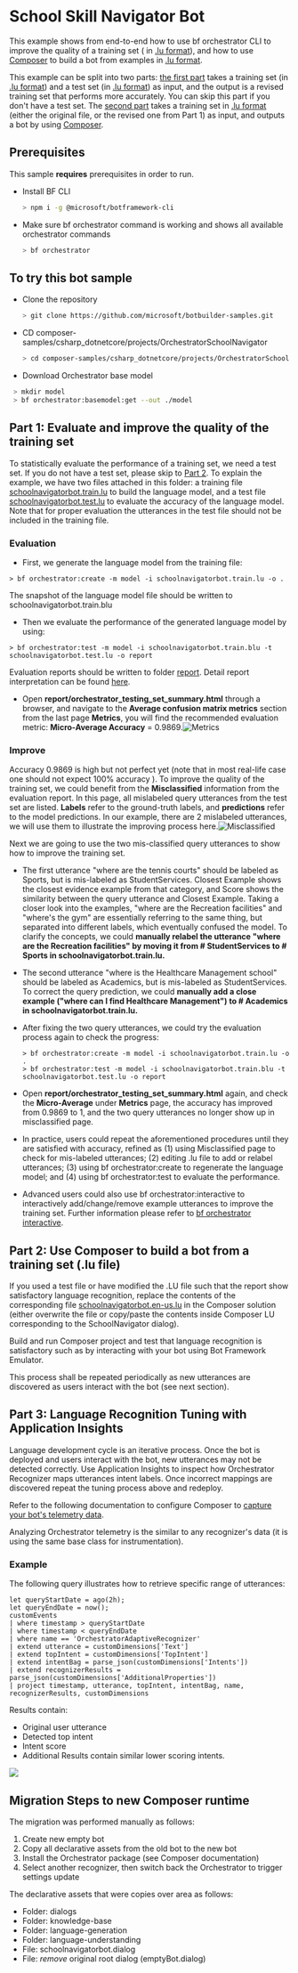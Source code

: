 # School Skill Navigator Bot

This example shows from end-to-end how to use bf orchestrator CLI to improve the quality of a training set ( in [.lu format](https://docs.microsoft.com/en-us/azure/bot-service/file-format/bot-builder-lu-file-format?view=azure-bot-service-4.0)), and how to use [Composer](https://docs.microsoft.com/en-us/composer/introduction) to build a bot from examples in [.lu format](https://docs.microsoft.com/en-us/azure/bot-service/file-format/bot-builder-lu-file-format?view=azure-bot-service-4.0). 

This example can be split into two parts: [the first part](#part-1:-evaluate-and-improve-the-quality-of-the-training-set) takes a training set (in [.lu format](https://docs.microsoft.com/en-us/azure/bot-service/file-format/bot-builder-lu-file-format?view=azure-bot-service-4.0)) and a test set (in [.lu format](https://docs.microsoft.com/en-us/azure/bot-service/file-format/bot-builder-lu-file-format?view=azure-bot-service-4.0)) as input, and the output is a revised training set that performs more accurately. You can skip this part if you don't have a test set. The [second part](#part-2:-use-composer-to-build-a-bot-from-a-training-file) takes a training set in [.lu format](https://docs.microsoft.com/en-us/azure/bot-service/file-format/bot-builder-lu-file-format?view=azure-bot-service-4.0) (either the original file, or the revised one from Part 1) as input, and outputs a bot by using [Composer](https://docs.microsoft.com/en-us/composer/introduction).

## Prerequisites

This sample **requires** prerequisites in order to run.

- Install BF CLI 
  ```bash
  > npm i -g @microsoft/botframework-cli
  ```

- Make sure bf orchestrator command is working and shows all available orchestrator commands
  ```bash
  > bf orchestrator
  ```

## To try this bot sample

- Clone the repository

  ```bash
  > git clone https://github.com/microsoft/botbuilder-samples.git
  ```

- CD composer-samples/csharp_dotnetcore/projects/OrchestratorSchoolNavigator

  ```bash
  > cd composer-samples/csharp_dotnetcore/projects/OrchestratorSchoolNavigator
  ```
  
- Download Orchestrator base model
 ```bash
  > mkdir model
  > bf orchestrator:basemodel:get --out ./model
 ```

## Part 1: Evaluate and improve the quality of the training set

To statistically evaluate the performance of a training set, we need a test set. If you do not have a test set, please skip to [Part 2](#part-2:-use-composer-to-build-a-bot-from-a-training-file). To explain the example, we have two files attached in this folder: a training file [schoolnavigatorbot.train.lu](schoolnavigatorbot.train.lu) to build the language model, and a test file [schoolnavigatorbot.test.lu](schoolnavigatorbot.test.lu) to evaluate the accuracy of the language model. Note that for proper evaluation the utterances in the test file should not be included in the training file.

### Evaluation

- First, we generate the language model from the training file:


```
> bf orchestrator:create -m model -i schoolnavigatorbot.train.lu -o .
```

The snapshot of the language model file should be written to schoolnavigatorbot.train.blu

- Then we evaluate the performance of the generated language model by using:

```
> bf orchestrator:test -m model -i schoolnavigatorbot.train.blu -t schoolnavigatorbot.test.lu -o report
```

Evaluation reports should be written to folder [report](report). Detail report interpretation can be found [here](https://github.com/microsoft/botframework-sdk/blob/main/Orchestrator/docs/BFOrchestratorReport.md).

- Open **report/orchestrator_testing_set_summary.html** through a browser, and navigate to the **Average confusion matrix metrics** section from the last page **Metrics**, you will find the recommended evaluation metric: **Micro-Average Accuracy** = 0.9869.![Metrics](report/merics.PNG)

### Improve

Accuracy 0.9869 is high but not perfect yet (note that in most real-life case one should not expect 100% accuracy ). To improve the quality of the training set, we could benefit from the **Misclassified** information from the evaluation report. In this page, all mislabeled query utterances from the test set are listed. **Labels** refer to the ground-truth labels, and **predictions** refer to the model predictions. In our example, there are 2 mislabeled utterances, we will use them to illustrate the improving process here.![Misclassified](report/misclassified.PNG)

Next we are going to use the two mis-classified query utterances to show how to improve the training set. 

- The first utterance "where are the tennis courts" should be labeled as Sports, but is mis-labeled as StudentServices. Closest Example shows the closest evidence example from that category, and Score shows the similarity between the query utterance and Closest Example. Taking a closer look into the examples, "where are the Recreation facilities" and "where's the gym" are essentially referring to the same thing, but separated into different labels, which eventually confused the model. To clarify the concepts, we could **manually relabel the utterance "where are the Recreation facilities" by moving it  from # StudentServices to # Sports in schoolnavigatorbot.train.lu.** 

- The second utterance "where is the Healthcare Management school" should be labeled as Academics, but is mis-labeled as StudentServices. To correct the query prediction, we could **manually add a close example ("where can I find Healthcare Management") to # Academics in schoolnavigatorbot.train.lu.**

- After fixing the two query utterances, we could try the evaluation process again to check the progress:

  ```
  > bf orchestrator:create -m model -i schoolnavigatorbot.train.lu -o .
  > bf orchestrator:test -m model -i schoolnavigatorbot.train.blu -t schoolnavigatorbot.test.lu -o report
  ```

- Open **report/orchestrator_testing_set_summary.html** again, and check the **Micro-Average** under **Metrics** page, the accuracy has improved from 0.9869 to 1, and the two query utterances no longer show up in misclassified page.

- In practice, users could repeat the aforementioned procedures until they are satisfied with accuracy, refined as (1) using Misclassified page to check for mis-labeled utterances; (2) editing .lu file to add or relabel utterances; (3) using bf orchestrator:create to regenerate the language model; and (4) using bf orchestrator:test to evaluate the performance.

- Advanced users could also use bf orchestrator:interactive to interactively add/change/remove example utterances to improve the training set. Further information please refer to [bf orchestrator interactive](https://github.com/microsoft/botframework-sdk/blob/main/Orchestrator/docs/BFOrchestratorInteractive.md#start-an-interactive-session-with-a-training-set). 



## Part 2: Use Composer to build a bot from a training set (.lu file)

If you used a test file or have modified the .LU file such that the report show satisfactory language recognition, replace the contents of the corresponding file [schoolnavigatorbot.en-us.lu](./SchoolNavigatorBot/language-understanding/en-us/schoolnavigatorbot.en-us.lu)  in the Composer solution (either overwrite the file or copy/paste the contents inside Composer LU corresponding to the SchoolNavigator dialog). 

Build and run Composer project and test that language recognition is satisfactory such as by interacting with your bot using Bot Framework Emulator.

This process shall be repeated periodically as new utterances are discovered as users interact with the bot (see next section).



## Part 3: Language Recognition Tuning with Application Insights

Language development cycle is an iterative process. Once the bot is deployed and users interact with the bot, new utterances may not be detected correctly. Use Application Insights to inspect how Orchestrator Recognizer maps utterances intent labels. Once incorrect mappings are discovered repeat the tuning process above and redeploy.

Refer to the following documentation to configure Composer to [capture your bot's telemetry data](https://docs.microsoft.com/en-us/composer/how-to-capture-telemetry).

Analyzing Orchestrator telemetry is the similar to any recognizer's data (it is using the same base class for instrumentation).  

### Example

The following query illustrates how to retrieve specific range of utterances:

```
let queryStartDate = ago(2h);
let queryEndDate = now();
customEvents
| where timestamp > queryStartDate
| where timestamp < queryEndDate
| where name == 'OrchestratorAdaptiveRecognizer'
| extend utterance = customDimensions['Text']
| extend topIntent = customDimensions['TopIntent']
| extend intentBag = parse_json(customDimensions['Intents'])
| extend recognizerResults = parse_json(customDimensions['AdditionalProperties'])
| project timestamp, utterance, topIntent, intentBag, name, recognizerResults, customDimensions
```

Results contain:

* Original user utterance
* Detected top intent 
* Intent score
* Additional Results contain similar lower scoring intents.

![](./AppInsightsResults.png)

## Migration Steps to new Composer runtime

The migration was performed manually as follows:

1. Create new empty bot
2. Copy all declarative assets from the old bot to the new bot
3. Install the Orchestrator package (see Composer documentation)
4. Select another recognizer, then switch back the Orchestrator to trigger settings update

The declarative assets that were copies over area as follows:

- Folder: dialogs
- Folder: knowledge-base
- Folder: language-generation
- Folder: language-understanding
- File: schoolnavigatorbot.dialog
- File: *remove* original root dialog (emptyBot.dialog)